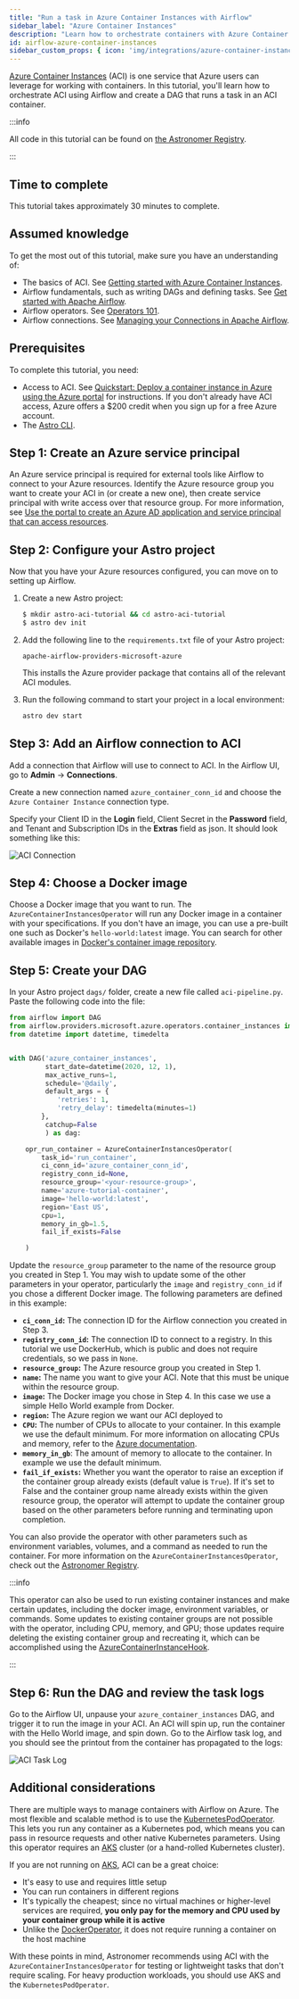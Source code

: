 ```yaml
---
title: "Run a task in Azure Container Instances with Airflow"
sidebar_label: "Azure Container Instances"
description: "Learn how to orchestrate containers with Azure Container Instances from your Airflow DAGs."
id: airflow-azure-container-instances
sidebar_custom_props: { icon: 'img/integrations/azure-container-instances.png' }
---
```


[Azure Container Instances](https://azure.microsoft.com/en-us/services/container-instances/) (ACI) is one service that Azure users can leverage for working with containers. In this tutorial, you'll learn how to orchestrate ACI using Airflow and create a DAG that runs a task in an ACI container.

:::info

All code in this tutorial can be found on [the Astronomer Registry](https://registry.astronomer.io/dags/azure-container-instance).

:::

## Time to complete

This tutorial takes approximately 30 minutes to complete.

## Assumed knowledge

To get the most out of this tutorial, make sure you have an understanding of:

- The basics of ACI. See [Getting started with Azure Container Instances](https://azure.microsoft.com/en-us/products/container-instances/#getting-started).
- Airflow fundamentals, such as writing DAGs and defining tasks. See [Get started with Apache Airflow](get-started-with-airflow.md).
- Airflow operators. See [Operators 101](what-is-an-operator.md).
- Airflow connections. See [Managing your Connections in Apache Airflow](connections.md).

## Prerequisites

To complete this tutorial, you need:

- Access to ACI. See [Quickstart: Deploy a container instance in Azure using the Azure portal](https://learn.microsoft.com/en-us/azure/container-instances/container-instances-quickstart-portal) for instructions. If you don't already have ACI access, Azure offers a $200 credit when you sign up for a free Azure account.
- The [Astro CLI](https://docs.astronomer.io/astro/cli/get-started).

## Step 1: Create an Azure service principal

An Azure service principal is required for external tools like Airflow to connect to your Azure resources. Identify the Azure resource group you want to create your ACI in (or create a new one), then create service principal with write access over that resource group. For more information, see [Use the portal to create an Azure AD application and service principal that can access resources](https://docs.microsoft.com/en-us/azure/active-directory/develop/howto-create-service-principal-portal).

## Step 2: Configure your Astro project

Now that you have your Azure resources configured, you can move on to setting up Airflow.

1. Create a new Astro project:

    ```sh
    $ mkdir astro-aci-tutorial && cd astro-aci-tutorial
    $ astro dev init
    ```

2. Add the following line to the `requirements.txt` file of your Astro project:

    ```text
    apache-airflow-providers-microsoft-azure
    ```

    This installs the Azure provider package that contains all of the relevant ACI modules.

3. Run the following command to start your project in a local environment:

    ```sh
    astro dev start
    ```

## Step 3: Add an Airflow connection to ACI

Add a connection that Airflow will use to connect to ACI. In the Airflow UI, go to **Admin** -> **Connections**.

Create a new connection named `azure_container_conn_id` and choose the `Azure Container Instance` connection type.

Specify your Client ID in the **Login** field, Client Secret in the **Password** field, and Tenant and Subscription IDs in the **Extras** field as json. It should look something like this:

![ACI Connection](/img/guides/aci_connection.png)

## Step 4: Choose a Docker image

Choose a Docker image that you want to run. The `AzureContainerInstancesOperator` will run any Docker image in a container with your specifications. If you don't have an image, you can use a pre-built one such as Docker's `hello-world:latest` image. You can search for other available images in [Docker's container image repository](https://hub.docker.com/search?q=).

## Step 5: Create your DAG

In your Astro project `dags/` folder, create a new file called `aci-pipeline.py`. Paste the following code into the file:

```python
from airflow import DAG
from airflow.providers.microsoft.azure.operators.container_instances import AzureContainerInstancesOperator
from datetime import datetime, timedelta


with DAG('azure_container_instances',
         start_date=datetime(2020, 12, 1),
         max_active_runs=1,
         schedule='@daily',
         default_args = {
            'retries': 1,
            'retry_delay': timedelta(minutes=1)
        },
         catchup=False
         ) as dag:

    opr_run_container = AzureContainerInstancesOperator(
        task_id='run_container',
        ci_conn_id='azure_container_conn_id',
        registry_conn_id=None,
        resource_group='<your-resource-group>',
        name='azure-tutorial-container',
        image='hello-world:latest',
        region='East US',
        cpu=1,
        memory_in_gb=1.5,
        fail_if_exists=False

    )
```

Update the `resource_group` parameter to the name of the resource group you created in Step 1. You may wish to update some of the other parameters in your operator, particularly the `image` and `registry_conn_id` if you chose a different Docker image. The following parameters are defined in this example:

- **`ci_conn_id`:** The connection ID for the Airflow connection you created in Step 3.
- **`registry_conn_id`:** The connection ID to connect to a registry. In this tutorial we use DockerHub, which is public and does not require credentials, so we pass in `None`.
- **`resource_group`:** The Azure resource group you created in Step 1.
- **`name`:** The name you want to give your ACI. Note that this must be unique within the resource group.
- **`image`:** The Docker image you chose in Step 4. In this case we use a simple Hello World example from Docker.
- **`region`:** The Azure region we want our ACI deployed to
- **`CPU`:** The number of CPUs to allocate to your container. In this example we use the default minimum. For more information on allocating CPUs and memory, refer to the [Azure documentation](https://docs.microsoft.com/en-us/azure/container-instances/container-instances-faq).
- **`memory_in_gb`**: The amount of memory to allocate to the container. In example we use the default minimum.
- **`fail_if_exists`:** Whether you want the operator to raise an exception if the container group already exists (default value is `True`). If it's set to False and the container group name already exists within the given resource group, the operator will attempt to update the container group based on the other parameters before running and terminating upon completion.

You can also provide the operator with other parameters such as environment variables, volumes, and a command as needed to run the container. For more information on the `AzureContainerInstancesOperator`, check out the [Astronomer Registry](https://registry.astronomer.io/providers/microsoft-azure/modules/azurecontainerinstancesoperator).

:::info

This operator can also be used to run existing container instances and make certain updates, including the docker image, environment variables, or commands. Some updates to existing container groups are not possible with the operator, including CPU, memory, and GPU; those updates require deleting the existing container group and recreating it, which can be accomplished using the [AzureContainerInstanceHook](https://registry.astronomer.io/providers/microsoft-azure/modules/azurecontainerinstancehook).

:::

## Step 6: Run the DAG and review the task logs

Go to the Airflow UI, unpause your `azure_container_instances` DAG, and trigger it to run the image in your ACI. An ACI will spin up, run the container with the Hello World image, and spin down. Go to the Airflow task log, and you should see the printout from the container has propagated to the logs:

![ACI Task Log](/img/guides/aci_task_log.png)

## Additional considerations

There are multiple ways to manage containers with Airflow on Azure. The most flexible and scalable method is to use the [KubernetesPodOperator](kubepod-operator.md). This lets you run any container as a Kubernetes pod, which means you can pass in resource requests and other native Kubernetes parameters. Using this operator requires an [AKS](https://azure.microsoft.com/en-us/services/kubernetes-service/) cluster (or a hand-rolled Kubernetes cluster).

If you are not running on [AKS](https://azure.microsoft.com/en-us/services/kubernetes-service/), ACI can be a great choice:

- It's easy to use and requires little setup
- You can run containers in different regions
- It's typically the cheapest; since no virtual machines or higher-level services are required, **you only pay for the memory and CPU used by your container group while it is active**
- Unlike the [DockerOperator](https://registry.astronomer.io/providers/docker/modules/dockeroperator), it does not require running a container on the host machine

With these points in mind, Astronomer recommends using ACI with the `AzureContainerInstancesOperator` for testing or lightweight tasks that don't require scaling. For heavy production workloads, you should use AKS and the `KubernetesPodOperator`.
